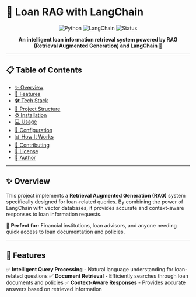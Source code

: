 # 🏦 Loan RAG with LangChain

<div align="center">

![Python](https://img.shields.io/badge/Python-3.8+-blue?logo=python&logoColor=white)
![LangChain](https://img.shields.io/badge/LangChain-Enabled-green)
![Status](https://img.shields.io/badge/Status-Active-success)

**An intelligent loan information retrieval system powered by RAG (Retrieval Augmented Generation) and LangChain** 🤖

</div>

---

## 📋 Table of Contents

- [✨ Overview](#-overview)
- [🚀 Features](#-features)
- [🛠️ Tech Stack](#️-tech-stack)
- [📁 Project Structure](#-project-structure)
- [⚙️ Installation](#️-installation)
- [💻 Usage](#-usage)
- [🔧 Configuration](#-configuration)
- [📊 How It Works](#-how-it-works)
- [🤝 Contributing](#-contributing)
- [📄 License](#-license)
- [👤 Author](#-author)

---

## ✨ Overview

This project implements a **Retrieval Augmented Generation (RAG)** system specifically designed for loan-related queries. By combining the power of LangChain with vector databases, it provides accurate and context-aware responses to loan information requests.

🎯 **Perfect for:** Financial institutions, loan advisors, and anyone needing quick access to loan documentation and policies.

---

## 🚀 Features

✅ **Intelligent Query Processing** - Natural language understanding for loan-related questions
✅ **Document Retrieval** - Efficiently searches through loan documents and policies
✅ **Context-Aware Responses** - Provides accurate answers based on retrieved information
